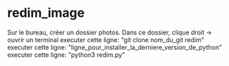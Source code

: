 # redim_image

Sur le bureau, créer un dossier photos.
Dans ce dossier, clique droit -> ouvrir un terminal
executer cette ligne: "git clone nom_du_git redim"
executer cette ligne: "ligne_pour_installer_la_derniere_version_de_python"
executer cette ligne: "python3 redim.py"
